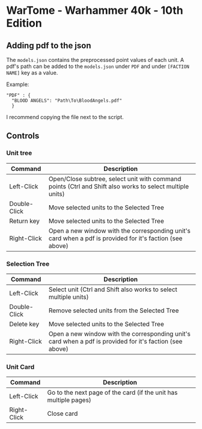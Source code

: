 # WarTome - Warhammer 40k - 10th Edition

## Adding pdf to the json
The `models.json` contains the preprocessed point values of each unit. A pdf's path can be added to the `models.json` under `PDF` and under `[FACTION NAME]` key as a value.

Example:
```
"PDF" : {
  "BLOOD ANGELS": "Path\To\BloodAngels.pdf"
  }
```
I recommend copying the file next to the script.

## Controls

### Unit tree
| Command | Description |
| --- | --- |
| Left-Click | Open/Close subtree, select unit with command points (Ctrl and Shift also works to select multiple units) |
| Double-Click | Move selected units to the Selected Tree |
| Return key | Move selected units to the Selected Tree |
| Right-Click | Open a new window with the corresponding unit's card when a pdf is provided for it's faction (see above) |

### Selection Tree
| Command | Description |
| --- | --- |
| Left-Click | Select unit (Ctrl and Shift also works to select multiple units) |
| Double-Click | Remove selected units from the Selected Tree |
| Delete key | Move selected units to the Selected Tree |
| Right-Click | Open a new window with the corresponding unit's card when a pdf is provided for it's faction (see above) |

### Unit Card
| Command | Description |
| --- | --- |
| Left-Click | Go to the next page of the card (if the unit has multiple pages) |
| Right-Click | Close card |
